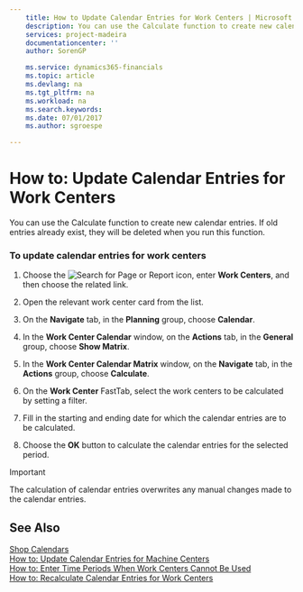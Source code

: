 ```yaml
---
    title: How to Update Calendar Entries for Work Centers | Microsoft Docs
    description: You can use the Calculate function to create new calendar entries. If old entries already exist, they will be deleted when you run this function.
    services: project-madeira
    documentationcenter: ''
    author: SorenGP

    ms.service: dynamics365-financials
    ms.topic: article
    ms.devlang: na
    ms.tgt_pltfrm: na
    ms.workload: na
    ms.search.keywords:
    ms.date: 07/01/2017
    ms.author: sgroespe

---
```

# How to: Update Calendar Entries for Work Centers
You can use the Calculate function to create new calendar entries. If old entries already exist, they will be deleted when you run this function.  
  
### To update calendar entries for work centers  
  
1.  Choose the ![Search for Page or Report](media/ui-search/search_small.png "Search for Page or Report icon") icon, enter **Work Centers**, and then choose the related link.  
  
2.  Open the relevant work center card from the list.  
  
3.  On the **Navigate** tab, in the **Planning** group, choose **Calendar**.  
  
4.  In the **Work Center Calendar** window, on the **Actions** tab, in the **General** group, choose **Show Matrix**.  
  
5.  In the **Work Center Calendar Matrix** window, on the **Navigate** tab, in the **Actions** group, choose **Calculate**.  
  
6.  On the **Work Center** FastTab, select the work centers to be calculated by setting a filter.  
  
7.  Fill in the starting and ending date for which the calendar entries are to be calculated.  
  
8.  Choose the **OK** button to calculate the calendar entries for the selected period.  
  
> [!IMPORTANT]  
>  The calculation of calendar entries overwrites any manual changes made to the calendar entries.  
  
## See Also  
 [Shop Calendars](../shop-calendars.md)   
 [How to: Update Calendar Entries for Machine Centers](../how-to-update-calendar-entries-for-machine-centers.md)   
 [How to: Enter Time Periods When Work Centers Cannot Be Used](../how-to-enter-time-periods-when-work-centers-cannot-be-used.md)   
 [How to: Recalculate Calendar Entries for Work Centers](../how-to-recalculate-calendar-entries-for-work-centers.md)